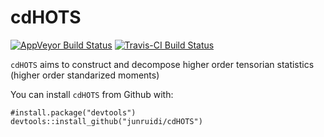 # cdHOTS
[![AppVeyor Build Status](https://ci.appveyor.com/api/projects/status/github/junruidi/cdHOTS?branch=master&svg=true)](https://ci.appveyor.com/project/junruidi/cdHOTS)
[![Travis-CI Build Status](https://travis-ci.org/junruidi/cdHOTS.svg?branch=master)](https://travis-ci.org/junruidi/cdHOTS)

`cdHOTS` aims to construct and decompose higher order tensorian statistics (higher order standarized moments)

You can install `cdHOTS` from Github with:
```{r}
#install.package("devtools")
devtools::install_github("junruidi/cdHOTS")
```
